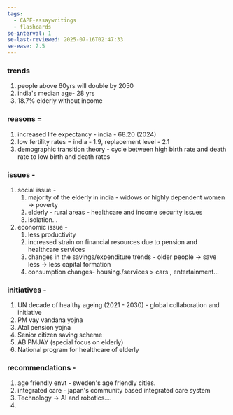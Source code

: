 ```yaml
---
tags:
  - CAPF-essaywritings
  - flashcards
se-interval: 1
se-last-reviewed: 2025-07-16T02:47:33
se-ease: 2.5
---
```

### trends
1. people above 60yrs will double by 2050
2. india's median age- 28 yrs
3. 18.7% elderly without income
### reasons = 
1. increased life expectancy  - india - 68.20 (2024)
2. low fertility rates = india - 1.9, replacement level - 2.1
3. demographic transition theory - cycle between high birth rate and death rate to low birth and death rates
### issues - 
1. social issue - 
	1. majority of the elderly in india - widows or highly dependent women -> poverty
	2. elderly - rural areas - healthcare and income security issues
	3. isolation...
2. economic issue - 
	1. less productivity
	2. increased strain on financial resources due to pension and healthcare services
	3. changes in the savings/expenditure trends - older people -> save less -> less  capital formation 
	4. consumption changes- housing./services  > cars , entertainment...
### initiatives - 
1. UN decade of healthy ageing (2021 - 2030) - global collaboration and initiative
2. PM vay vandana yojna
3. Atal pension yojna
4. Senior citizen saving scheme
5. AB PMJAY (special focus on elderly)
6. National program for healthcare of elderly
### recommendations - 
1. age friendly envt - sweden's age friendly cities.
2. integrated care - japan's community based integrated care system
3. Technology -> AI and robotics....
4. 